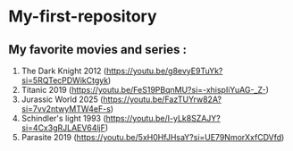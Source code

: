 # My-first-repository

## My favorite movies and series :
1. The Dark Knight 2012 (https://youtu.be/g8evyE9TuYk?si=5RQTecPDWikCtgyk)
2. Titanic 2019 (https://youtu.be/FeS19PBqnMU?si=-xhispIiYuAG-_Z-)
3. Jurassic World 2025 (https://youtu.be/FazTUYrw82A?si=7vv2ntwyMTW4eF-s)
4. Schindler's light 1993 (https://youtu.be/I-yLk8SZAJY?si=4Cx3gRJLAEV64ljF)
5. Parasite 2019 (https://youtu.be/5xH0HfJHsaY?si=UE79NmorXxfCDVfd)
   
